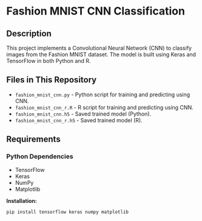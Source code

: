 # Fashion MNIST CNN Classification

## **Description**
This project implements a Convolutional Neural Network (CNN) to classify images from the Fashion MNIST dataset. The model is built using Keras and TensorFlow in both Python and R.

## **Files in This Repository**
- `fashion_mnist_cnn.py` - Python script for training and predicting using CNN.
- `fashion_mnist_cnn_r.R` - R script for training and predicting using CNN.
- `fashion_mnist_cnn.h5` - Saved trained model (Python).
- `fashion_mnist_cnn_r.h5` - Saved trained model (R).

## **Requirements**
### **Python Dependencies**
- TensorFlow
- Keras
- NumPy
- Matplotlib

**Installation:**
```bash
pip install tensorflow keras numpy matplotlib
